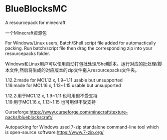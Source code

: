 # BlueBlocksMC
A resourcepack for minecraft

一个Minecraft资源包


For Windows/Linux users, Batch/Shell script file added for automactically packing. Run batch/script file then drag the corresponding zip into your resourcepacks folder.

Windows和Linux用户可以使用自动打包批处理/Shell脚本。运行对应的批处理/脚本文件,然后将生成的对应版本的zip文件拖入resourcepacks文件夹。




1.12.2:made for MC1.12.x, 1.9~1.11 usable but unsupported  
1.16:made for MC1.16.x, 1.13~1.15 usable but unsupported

1.12.2:用于MC1.12.x, 1.9~1.11 也可用但不受支持  
1.16:用于MC1.16.x, 1.13~1.15 也可用但不受支持




Curseforge:https://www.curseforge.com/minecraft/texture-packs/blueblockscraft/

Autopacking for Windows used 7-zip standalone command-line tool which is open-source software:https://www.7-zip.org/
